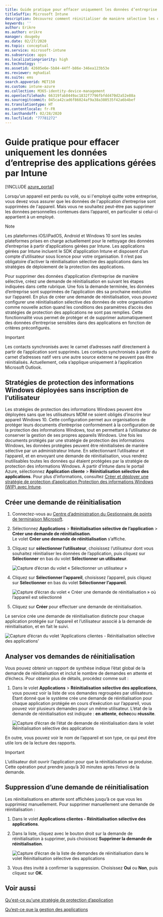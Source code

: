 ```yaml
---
title: Guide pratique pour effacer uniquement les données d’entreprise des applications
titleSuffix: Microsoft Intune
description: Découvrez comment réinitialiser de manière sélective les données d’entreprise uniquement à partir d’applications gérées par Intune avec Microsoft Intune.
keywords: ''
author: Erikre
ms.author: erikre
manager: dougeby
ms.date: 02/27/2020
ms.topic: conceptual
ms.service: microsoft-intune
ms.subservice: apps
ms.localizationpriority: high
ms.technology: ''
ms.assetid: 42605e6e-5b84-44ff-b86e-346ea123b53e
ms.reviewer: mghadial
ms.suite: ems
search.appverid: MET150
ms.custom: intune-azure
ms.collection: M365-identity-device-management
ms.openlocfilehash: 66319fab8449ac1832f7796fbfdd470d2a52e88a
ms.sourcegitcommit: 045ca42cad6f86024af9a38a380535f42a6b4bef
ms.translationtype: HT
ms.contentlocale: fr-FR
ms.lasthandoff: 02/28/2020
ms.locfileid: "77781272"
---
```

# <a name="how-to-wipe-only-corporate-data-from-intune-managed-apps"></a>Guide pratique pour effacer uniquement les données d’entreprise des applications gérées par Intune

[!INCLUDE [azure_portal](../includes/azure_portal.md)]

Lorsqu'un appareil est perdu ou volé, ou si l'employé quitte votre entreprise, vous devez vous assurer que les données de l'application d’entreprise sont supprimées de l'appareil. Mais vous ne souhaitez peut-être pas supprimer les données personnelles contenues dans l’appareil, en particulier si celui-ci appartient à un employé.

>[!NOTE]
> Les plateformes iOS/iPadOS, Android et Windows 10 sont les seules plateformes prises en charge actuellement pour le nettoyage des données d’entreprise à partir d’applications gérées par Intune. Les applications gérées par Intune incluent le SDK d’application Intune et disposent d’un compte d’utilisateur sous licence pour votre organisation. Il n’est pas obligatoire d’activer la réinitialisation sélective des applications dans les stratégies de déploiement de la protection des applications.

Pour supprimer des données d’application d’entreprise de manière sélective, créez une demande de réinitialisation en suivant les étapes indiquées dans cette rubrique. Une fois la demande terminée, les données d’entreprise sont supprimées de l’application dès sa prochaine exécution sur l’appareil. En plus de créer une demande de réinitialisation, vous pouvez configurer une réinitialisation sélective des données de votre organisation comme nouvelle action quand les conditions des paramètres d’accès des stratégies de protection des applications ne sont pas remplies. Cette fonctionnalité vous permet de protéger et de supprimer automatiquement des données d’entreprise sensibles dans des applications en fonction de critères préconfigurés.

>[!IMPORTANT]
> Les contacts synchronisés avec le carnet d’adresses natif directement à partir de l’application sont supprimés. Les contacts synchronisés à partir du carnet d’adresses natif vers une autre source externe ne peuvent pas être réinitialisés. Actuellement, cela s’applique uniquement à l’application Microsoft Outlook.

## <a name="deployed-wip-policies-without-user-enrollment"></a>Stratégies de protection des informations Windows déployées sans inscription de l’utilisateur
Les stratégies de protection des informations Windows peuvent être déployées sans que les utilisateurs MDM ne soient obligés d’inscrire leur appareil Windows 10. Cette configuration permet aux organisations de protéger leurs documents d’entreprise conformément à la configuration de la protection des informations Windows, tout en permettant à l’utilisateur de conserver la gestion de ses propres appareils Windows. Une fois les documents protégés par une stratégie de protection des informations Windows, les données protégées peuvent être réinitialisées de manière sélective par un administrateur Intune. En sélectionnant l’utilisateur et l’appareil, et en envoyant une demande de réinitialisation, vous rendrez inutilisables toutes les données qui étaient protégées par la stratégie de protection des informations Windows. À partir d’Intune dans le portail Azure, sélectionnez **Application cliente** > **Réinitialisation sélective des applications**. Pour plus d’informations, consultez [Créer et déployer une stratégie de protection d’application Protection des informations Windows (WIP) avec Intune](windows-information-protection-policy-create.md).

## <a name="create-a-wipe-request"></a>Créer une demande de réinitialisation

1. Connectez-vous au [Centre d’administration du Gestionnaire de points de terminaison Microsoft](https://go.microsoft.com/fwlink/?linkid=2109431).
2. Sélectionnez **Applications** > **Réinitialisation sélective de l’application** > **Créer une demande de réinitialisation**.<br>
   Le volet **Créer une demande de réinitialisation** s’affiche.
3. Cliquez sur **sélectionner l’utilisateur**, choisissez l’utilisateur dont vous souhaitez réinitialiser les données de l’application, puis cliquez sur **Sélectionner** en bas du volet **Sélectionner un utilisateur**.

    ![Capture d’écran du volet « Sélectionner un utilisateur »](./media/apps-selective-wipe/apps-selective-wipe-01.png)

4. Cliquez sur **Sélectionner l’appareil**, choisissez l’appareil, puis cliquez sur **Sélectionner** en bas du volet **Sélectionner l’appareil**.

    ![Capture d’écran du volet « Créer une demande de réinitialisation » où l’appareil est sélectionné](./media/apps-selective-wipe/apps-selective-wipe-02.png)

5. Cliquez sur **Créer** pour effectuer une demande de réinitialisation.

Le service crée une demande de réinitialisation distincte pour chaque application protégée sur l’appareil et l’utilisateur associé à la demande de réinitialisation, et en fait le suivi.

   ![Capture d’écran du volet 'Applications clientes - Réinitialisation sélective des applications'](./media/apps-selective-wipe/apps-selective-wipe-03.png)

## <a name="monitor-your-wipe-requests"></a>Analyser vos demandes de réinitialisation

Vous pouvez obtenir un rapport de synthèse indique l’état global de la demande de réinitialisation et inclut le nombre de demandes en attente et d’échecs. Pour obtenir plus de détails, procédez comme suit :

1. Dans le volet **Applications** > **Réinitialisation sélective des applications**, vous pouvez voir la liste de vos demandes regroupées par utilisateurs. Étant donné que le système crée une demande de réinitialisation pour chaque application protégée en cours d’exécution sur l’appareil, vous pouvez voir plusieurs demandes pour un même utilisateur. L’état de la demande de réinitialisation est indiquée : **en attente**, **échec**ou **réussite**.

    ![Capture d’écran de l’état de demande de réinitialisation dans le volet Réinitialisation sélective des applications](./media/apps-selective-wipe/wipe-request-status-1.png)

En outre, vous pouvez voir le nom de l’appareil et son type, ce qui peut être utile lors de la lecture des rapports.

>[!IMPORTANT]
> L’utilisateur doit ouvrir l’application pour que la réinitialisation se produise. Cette opération peut prendre jusqu’à 30 minutes après l’envoi de la demande.

## <a name="delete-a-wipe-request"></a>Suppression d’une demande de réinitialisation

Les réinitialisations en attente sont affichées jusqu’à ce que vous les supprimiez manuellement. Pour supprimer manuellement une demande de réinitialisation :

1. Dans le volet **Applications clientes - Réinitialisation sélective des applications**.

2. Dans la liste, cliquez avec le bouton droit sur la demande de réinitialisation à supprimer, puis choisissez **Supprimer la demande de réinitialisation**.

    ![Capture d’écran de la liste de demandes de réinitialisation dans le volet Réinitialisation sélective des applications](./media/apps-selective-wipe/delete-wipe-request.png)

3. Vous êtes invité à confirmer la suppression. Choisissez **Oui** ou **Non**, puis cliquez sur **OK**.

## <a name="see-also"></a>Voir aussi
[Qu'est-ce qu'une stratégie de protection d’application](app-protection-policy.md)

[Qu’est-ce que la gestion des applications](app-management.md)
